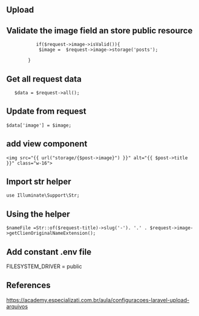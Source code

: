 ## Upload


## Validate the image field an store public resource
``` 
           if($request->image->isValid()){
            $image =  $request->image->storage('posts');
           
        }
```

## Get all request data
``` 
   $data = $request->all();     
```
 ## Update from request
 
 ```
 $data['image'] = $image;
 ```
 
## add view component
``` 
<img src="{{ url("storage/{$post->image}") }}" alt="{{ $post->title }}" class="w-16">
``` 

## Import str helper
``` 
use Illuminate\Support\Str;
``` 

## Using the helper
``` 
$nameFile =Str::of($request-title)->slug('-'). '.' . $request->image->getClienOriginalNameExtension();
``` 

## Add constant .env file 
FILESYSTEM_DRIVER = public

## References
https://academy.especializati.com.br/aula/configuracoes-laravel-upload-arquivos